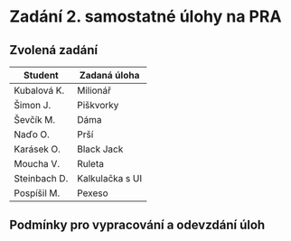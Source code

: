 # Zadání 2. samostatné úlohy na PRA

## Zvolená zadání
| Student      | Zadaná úloha    |
|--------------|-----------------|
| Kubalová K.  | Milionář        |
| Šimon J.     | Piškvorky       |
| Ševčík M.    | Dáma            |
| Naďo O.      | Prší            |
| Karásek O.   | Black Jack      |
| Moucha V.    | Ruleta          |
| Steinbach D. | Kalkulačka s UI |
| Pospíšil M.  | Pexeso          |


## Podmínky pro vypracování a odevzdání úloh
